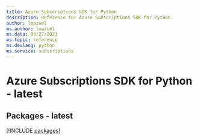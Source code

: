 ```yaml
---
title: Azure Subscriptions SDK for Python
description: Reference for Azure Subscriptions SDK for Python
author: lmazuel
ms.author: lmazuel
ms.data: 03/27/2023
ms.topic: reference
ms.devlang: python
ms.service: subscriptions
---
```

# Azure Subscriptions SDK for Python - latest
## Packages - latest
[!INCLUDE [packages](subscriptions-index.md)]